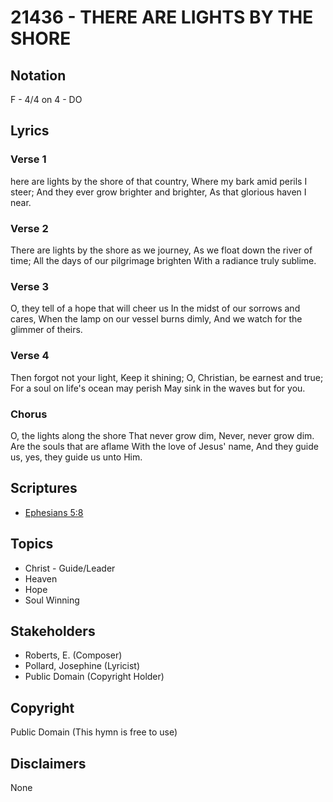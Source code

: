 # 21436 - THERE ARE LIGHTS BY THE SHORE

## Notation

F - 4/4 on 4 - DO

## Lyrics

### Verse 1

here are lights by the shore of that country, Where my bark amid perils I steer; And they ever grow brighter and brighter, As that glorious haven I near.

### Verse 2

There are lights by the shore as we journey, As we float down the river of time; All the days of our pilgrimage brighten With a radiance truly sublime.

### Verse 3

O, they tell of a hope that will cheer us In the midst of our sorrows and cares, When the lamp on our vessel burns dimly, And we watch for the glimmer of theirs. 

### Verse 4

Then forgot not your light, Keep it shining; O, Christian, be earnest and true; For a soul on life's ocean may perish May sink in the waves but for you.

### Chorus

O, the lights along the shore That never grow dim, Never, never grow dim. Are the souls that are aflame With the love of Jesus' name, And they guide us, yes, they guide us unto Him.


## Scriptures

- [Ephesians 5:8](https://www.biblegateway.com/passage/?search=Ephesians%205%3A8)

## Topics

- Christ - Guide/Leader
- Heaven
- Hope
- Soul Winning

## Stakeholders

- Roberts, E. (Composer)
- Pollard, Josephine (Lyricist)
- Public Domain (Copyright Holder)

## Copyright

Public Domain
(This hymn is free to use)

## Disclaimers

None

